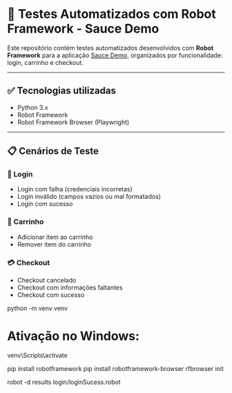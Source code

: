 # 🤖 Testes Automatizados com Robot Framework - Sauce Demo

Este repositório contém testes automatizados desenvolvidos com **Robot Framework** para a aplicação [Sauce Demo](https://www.saucedemo.com/), organizados por funcionalidade: login, carrinho e checkout.

---

## ✅ Tecnologias utilizadas

- Python 3.x
- Robot Framework
- Robot Framework Browser (Playwright)

---

## 📋 Cenários de Teste

### 🔐 Login
- Login com falha (credenciais incorretas)
- Login inválido (campos vazios ou mal formatados)
- Login com sucesso

### 🛒 Carrinho
- Adicionar item ao carrinho
- Remover item do carrinho

### 💳 Checkout
- Checkout cancelado
- Checkout com informações faltantes
- Checkout com sucesso

python -m venv venv

# Ativação no Windows:
venv\Scripts\activate

pip install robotframework
pip install robotframework-browser
rfbrowser init

robot -d results login/loginSucess.robot

